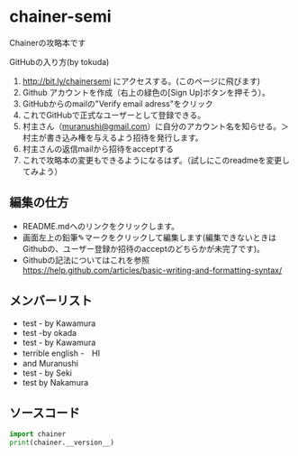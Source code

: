 # chainer-semi
Chainerの攻略本です

GitHubの入り方(by tokuda)

1. http://bit.ly/chainersemi にアクセスする。(このページに飛びます)
2. Github アカウントを作成（右上の緑色の[Sign Up]ボタンを押そう）。
5. GitHubからのmailの"Verify email adress"をクリック
6. これでGitHubで正式なユーザーとして登録できる。
3. 村主さん（muranushi@gmail.com）に自分のアカウント名を知らせる。＞村主が書き込み権を与えるよう招待を発行します。
4. 村主さんの返信mailから招待をacceptする
7. これで攻略本の変更もできるようになるはず。（試しにこのreadmeを変更してみよう）

## 編集の仕方
- README.mdへのリンクをクリックします。
- 画面左上の鉛筆✎マークをクリックして編集します(編集できないときはGithubの、ユーザー登録か招待のacceptのどちらかが未完了です)。
- Githubの記法についてはこれを参照 https://help.github.com/articles/basic-writing-and-formatting-syntax/

## メンバーリスト

- test - by Kawamura
- test -by okada
- test - by Kawamura
- terrible english
-　HI
- and Muranushi
- test - by Seki
- test by Nakamura

## ソースコード

```python
import chainer
print(chainer.__version__)
```


